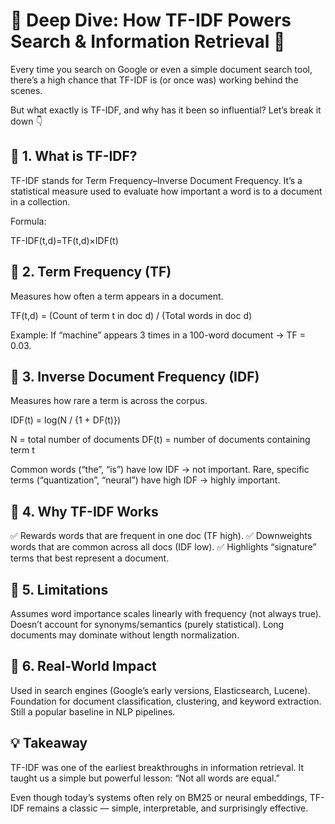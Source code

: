 # 🚀 Deep Dive: How TF-IDF Powers Search & Information Retrieval 🚀

Every time you search on Google or even a simple document search tool, there’s a high chance that TF-IDF is (or once was) working behind the scenes.

But what exactly is TF-IDF, and why has it been so influential? Let’s break it down 👇

## 🔹 1. What is TF-IDF?

TF-IDF stands for Term Frequency–Inverse Document Frequency.
It’s a statistical measure used to evaluate how important a word is to a document in a collection.

Formula:

TF-IDF(t,d)=TF(t,d)×IDF(t)

## 🔹 2. Term Frequency (TF)

Measures how often a term appears in a document.

TF(t,d) = (Count of term t in doc d) / (Total words in doc d)

Example: If “machine” appears 3 times in a 100-word document → TF = 0.03.

## 🔹 3. Inverse Document Frequency (IDF)

Measures how rare a term is across the corpus.

IDF(t) = log(N / {1 + DF(t)})

N = total number of documents
DF(t) = number of documents containing term t

Common words (“the”, “is”) have low IDF → not important.
Rare, specific terms (“quantization”, “neural”) have high IDF → highly important.

## 🔹 4. Why TF-IDF Works

✅ Rewards words that are frequent in one doc (TF high).
✅ Downweights words that are common across all docs (IDF low).
✅ Highlights “signature” terms that best represent a document.

## 🔹 5. Limitations

Assumes word importance scales linearly with frequency (not always true).
Doesn’t account for synonyms/semantics (purely statistical).
Long documents may dominate without length normalization.

## 🔹 6. Real-World Impact

Used in search engines (Google’s early versions, Elasticsearch, Lucene).
Foundation for document classification, clustering, and keyword extraction.
Still a popular baseline in NLP pipelines.

## 💡 Takeaway

TF-IDF was one of the earliest breakthroughs in information retrieval.
It taught us a simple but powerful lesson: “Not all words are equal.”

Even though today’s systems often rely on BM25 or neural embeddings, TF-IDF remains a classic — simple, interpretable, and surprisingly effective.
